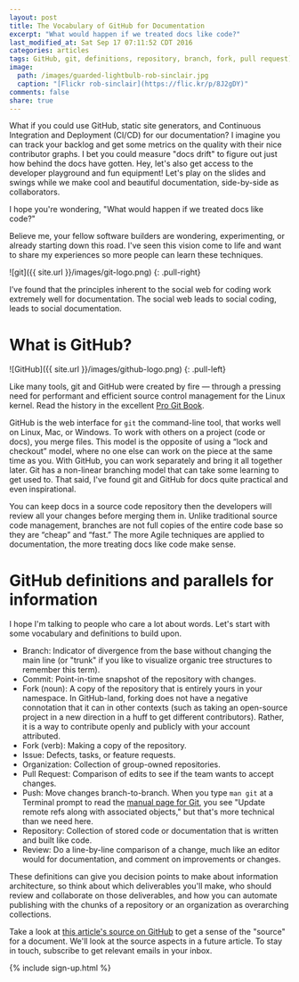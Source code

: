 ```yaml
---
layout: post
title: The Vocabulary of GitHub for Documentation
excerpt: "What would happen if we treated docs like code?"
last_modified_at: Sat Sep 17 07:11:52 CDT 2016
categories: articles
tags: GitHub, git, definitions, repository, branch, fork, pull request]
image:
  path: /images/guarded-lightbulb-rob-sinclair.jpg
  caption: "[Flickr rob-sinclair](https://flic.kr/p/8J2gDY)"
comments: false
share: true
---
```


What if you could use GitHub, static site generators, and Continuous Integration and Deployment (CI/CD) for our documentation? I imagine you can track your backlog and get some metrics on the quality with their nice contributor graphs. I bet you could measure "docs drift" to figure out just how behind the docs have gotten. Hey, let's also get access to the developer playground and fun equipment! Let's play on the slides and swings while we make cool and beautiful documentation, side-by-side as collaborators.

I hope you're wondering, "What would happen if we treated docs like code?"

Believe me, your fellow software builders are wondering, experimenting, or already starting down this road. I've seen this vision come to life and want to share my experiences so more people can learn these techniques.

![git]({{ site.url }}/images/git-logo.png)
{: .pull-right}

I’ve found that the principles inherent to the social web for coding work extremely well for documentation. The social web leads to social coding, leads to social documentation.

# What is GitHub?

![GitHub]({{ site.url }}/images/github-logo.png)
{: .pull-left}

Like many tools, git and GitHub were created by fire — through a pressing need for performant and efficient source control management for the Linux kernel. Read the history in the excellent [Pro Git Book](https://git-scm.com/book/en/v2/Getting-Started-A-Short-History-of-Git).

GitHub is the web interface for `git` the command-line tool, that works well on Linux, Mac, or Windows. To work with others on a project (code or docs), you merge files. This model is the opposite of using a “lock and checkout” model, where no one else can work on the piece at the same time as you. With GitHub, you can work separately and bring it all together later. Git has a non-linear branching model that can take some learning to get used to. That said, I've found git and GitHub for docs quite practical and even inspirational.

You can keep docs in a source code repository then the developers will review all your changes before merging them in. Unlike traditional source code management, branches are not full copies of the entire code base so they are “cheap” and “fast.” The more Agile techniques are applied to documentation, the
more treating docs like code make sense.

# GitHub definitions and parallels for information

I hope I'm talking to people who care a lot about words. Let's start with some vocabulary and definitions to build upon.

* Branch: Indicator of divergence from the base without changing the main line (or "trunk" if you like to visualize organic tree structures to remember this term).
* Commit: Point-in-time snapshot of the repository with changes.
* Fork (noun): A copy of the repository that is entirely yours in your namespace. In GitHub-land, forking does not have a negative connotation that it can in other contexts (such as taking an open-source project in a new direction in a huff to get different contributors). Rather, it is a way to contribute openly and publicly with your account attributed.
* Fork (verb): Making a copy of the repository.
* Issue: Defects, tasks, or feature requests.
* Organization: Collection of group-owned repositories.
* Pull Request: Comparison of edits to see if the team wants to accept changes.
* Push: Move changes branch-to-branch. When you type `man git` at a Terminal prompt to read the [manual page for Git](https://www.kernel.org/pub/software/scm/git/docs/git.html), you see "Update remote refs along with associated objects," but that's more technical than we need here.
* Repository: Collection of stored code or documentation that is written and built like code.
* Review: Do a line-by-line comparison of a change, much like an editor would for documentation, and comment on improvements or changes.

These definitions can give you decision points to make about information architecture, so think about which deliverables you'll make, who should review and collaborate on those deliverables, and how you can automate publishing with the chunks of a repository or an organization as overarching collections.

Take a look at [this article's source on GitHub](https://raw.githubusercontent.com/justwriteclick/docslikecode/master/_posts/articles/2016-09-17-github-for-docs.md) to get a sense of the "source" for a document. We'll look at the source aspects in a future article. To stay in touch, subscribe to get relevant emails in your inbox.

{% include sign-up.html %}
